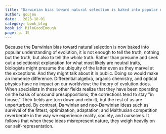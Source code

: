 ```yaml
---
title: "Darwinian bias toward natural selection is baked into popular understanding"
author: goujou
date:   2023-10-01
category: book_blog
book_id: MiloGoodEnough
page: p. 15
---
```

Because the Darwinian bias toward natural selection is now baked into popular understanding of evolution, it is not enough to tell the truth, nothing but the truth, but also to tell the *whole* truth.
Rather than presume and seek out a selectionist explanation for what most likely are neutral traits, biologists might presume the ubiquity of the latter even as they marvel at the exceptions.
And they might talk about it in public.
Doing so would make an immense difference.
Differential algebra, organic chemistry, and optical physics have no impact on our worldview; the theory of evolution does.
When specialists in these other fields realize that they have been operating on the basis of unsound presuppositions, the corrections tend to stay "in house."
Their fields are torn down and rebuilt, but the rest of us are unperturbed.
By contrast, Darwinian and neo-Darwinian ideas such as survival of the fittest, optimization, adaptation, and Malthusian competition reverberate in the way we experience reality, society, and ourselves.
It follows that when these ideas misrepresent nature, they weigh heavily on our self-representation.

